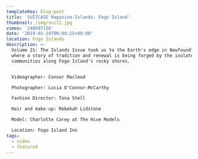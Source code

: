```yaml
---
templateKey: blog-post
title: 'SUITCASE Magazine-Islands: Fogo Island'
thumbnail: /img/suit2.jpg
vimeo: '248697156'
date: '2019-01-24T00:00:25+00:00'
location: Fogo Islands
description: >-
  Volume 21: The Islands Issue took us to the Earth's edge in Newfoundland,
  where a story of tradition and renewal is being forged by the isolated
  communities along Fogo Island's rocky shores.


  Videographer: Connor Macleod

  Photographer: Lucia O'Connor-McCarthy 

  Fashion Director: Tona Stell

  Hair and make-up: Rebekah Lidstone 

  Model: Charlotte Carey at The Hive Models 

  Location: Fogo Island Inn
tags:
  - video
  - featured
---
```


